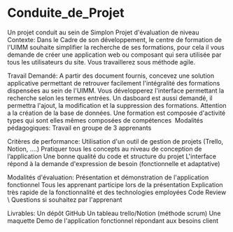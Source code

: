# Conduite_de_Projet
Un projet conduit au sein de Simplon
Projet d'évaluation de niveau
Contexte:
Dans le Cadre de son développement, le centre de formation de l'UIMM souhaite simplifier la recherche de ses formations, pour cela il vous demande de créer une application web ou composant qui sera utilisée par tous les utilisateurs du site.
Vous travaillerez sous méthode agile.

Travail Demandé:
A partir des document fournis, concevez une solution applicative permettant de retrouver facilement l'intégralité des formations dispensées au sein de l'UIMM.
Vous développerez l'interface permettant la recherche selon les termes entrées.
Un dasboard est aussi demandé, il permettra l'ajout, la modification et la suppression des formations. Attention a la création de la base de données. Une formation est composée d'activité types qui sont elles mêmes composées de compétences
​
Modalités pédagogiques:
Travail en groupe de 3 apprenants

Critères de performance:
Utilisation d'un outil de gestion de projets (Trello, Notion, ….)
Pratiquer tous les concepts au niveau de conception de l’application
Une bonne qualité du code et structure du projet
L'interface répond à la demande d'expression de besoin (fonctionnelle et adaptative)

Modalités d'évaluation:
Présentation et démonstration de l'application fonctionnel
Tous les apprenant participe lors de la présentation
Explication très rapide de la fonctionnalité et des technologies employées
Code Review \ Questions  si souhaitez par l'apprenant

Livrables:
Un dépôt GitHub
Un tableau trello/Notion (méthode scrum)
Une maquette
Demo de l'application fonctionnel répondant aux besoins client
